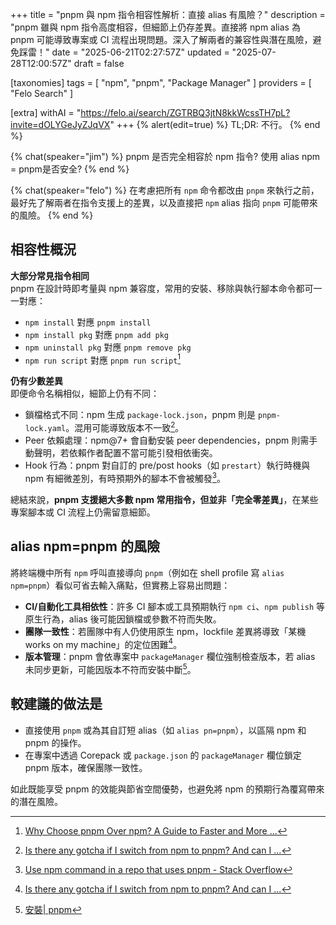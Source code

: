+++
title = "pnpm 與 npm 指令相容性解析：直接 alias 有風險？"
description = "pnpm 雖與 npm 指令高度相容，但細節上仍存差異。直接將 npm alias 為 pnpm 可能導致專案或 CI 流程出現問題。深入了解兩者的兼容性與潛在風險，避免踩雷！"
date = "2025-06-21T02:27:57Z"
updated = "2025-07-28T12:00:57Z"
draft = false

[taxonomies]
tags = [ "npm", "pnpm", "Package Manager" ]
providers = [ "Felo Search" ]

[extra]
withAI = "<https://felo.ai/search/ZGTRBQ3jtN8kkWcssTH7pL?invite=dOLYGeJyZJqVX>"
+++
{% alert(edit=true) %}
TL;DR: 不行。
{% end %}

{% chat(speaker="jim") %}
pnpm 是否完全相容於 npm 指令? 使用 alias npm = pnpm是否安全?
{% end %}

{% chat(speaker="felo") %}
在考慮把所有 `npm` 命令都改由 `pnpm` 來執行之前，最好先了解兩者在指令支援上的差異，以及直接把 `npm` alias 指向 `pnpm` 可能帶來的風險。
{% end %}

## 相容性概況

**大部分常見指令相同**  
pnpm 在設計時即考量與 npm 兼容度，常用的安裝、移除與執行腳本命令都可一一對應：  

- `npm install` 對應 `pnpm install`  
- `npm install pkg` 對應 `pnpm add pkg`  
- `npm uninstall pkg` 對應 `pnpm remove pkg`  
- `npm run script` 對應 `pnpm run script`[^2]  

**仍有少數差異**  
即便命令名稱相似，細節上仍有不同：  

- 鎖檔格式不同：npm 生成 `package-lock.json`，pnpm 則是 `pnpm-lock.yaml`。混用可能導致版本不一致[^3]。  
- Peer 依賴處理：npm@7+ 會自動安裝 peer dependencies，pnpm 則需手動聲明，若依賴作者配置不當可能引發相依衝突。  
- Hook 行為：pnpm 對自訂的 pre/post hooks（如 `prestart`）執行時機與 npm 有細微差別，有時預期外的腳本不會被觸發[^15]。  

總結來說，**pnpm 支援絕大多數 npm 常用指令，但並非「完全零差異」**，在某些專案腳本或 CI 流程上仍需留意細節。

## alias npm=pnpm 的風險

將終端機中所有 `npm` 呼叫直接導向 `pnpm`（例如在 shell profile 寫 `alias npm=pnpm`）看似可省去輸入痛點，但實務上容易出問題：

- **CI/自動化工具相依性**：許多 CI 腳本或工具預期執行 `npm ci`、`npm publish` 等原生行為，alias 後可能因鎖檔或參數不符而失敗。  
- **團隊一致性**：若團隊中有人仍使用原生 npm，lockfile 差異將導致「某機 works on my machine」的定位困難[^3]。  
- **版本管理**：pnpm 會依專案中 `packageManager` 欄位強制檢查版本，若 alias 未同步更新，可能因版本不符而安裝中斷[^6]。  

## 較建議的做法是

- 直接使用 `pnpm` 或為其自訂短 alias（如 `alias pn=pnpm`），以區隔 npm 和 pnpm 的操作。  
- 在專案中透過 Corepack 或 `package.json` 的 `packageManager` 欄位鎖定 pnpm 版本，確保團隊一致性。  

如此既能享受 pnpm 的效能與節省空間優勢，也避免將 npm 的預期行為覆寫帶來的潛在風險。

[^2]: [Why Choose pnpm Over npm? A Guide to Faster and More ...](https://medium.com/@chauhananubhav16/why-choose-pnpm-over-npm-a-guide-to-faster-and-more-efficient-package-management-084041268519)
[^3]: [Is there any gotcha if I switch from npm to pnpm? And can I ...](https://news.ycombinator.com/item?id=30920152)
[^6]: [安裝| pnpm](https://pnpm.io/zh-TW/9.x/installation)
[^15]: [Use npm command in a repo that uses pnpm - Stack Overflow](https://stackoverflow.com/questions/76390323/use-npm-command-in-a-repo-that-uses-pnpm)
